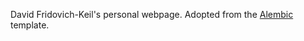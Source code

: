 David Fridovich-Keil's personal webpage. Adopted from the [Alembic](https://alembic.darn.es) template.
